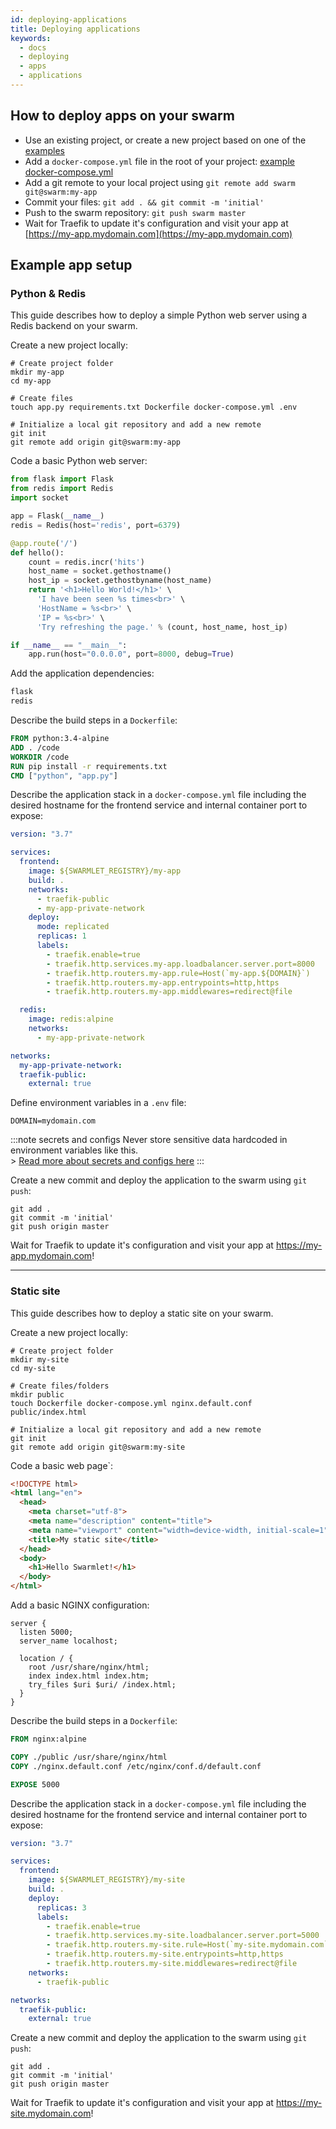 ```yaml
---
id: deploying-applications
title: Deploying applications
keywords:
  - docs
  - deploying
  - apps
  - applications
---
```


## How to deploy apps on your swarm

- Use an existing project, or create a new project based on one of the [examples](/docs/getting-started/deploying-applications#example-application-setup)
- Add a `docker-compose.yml` file in the root of your project: [example docker-compose.yml](https://github.com/swarmlet/swarmlet/blob/master/examples/basic-example/docker-compose.yml)
- Add a git remote to your local project using `git remote add swarm git@swarm:my-app`
- Commit your files: `git add . && git commit -m 'initial'`
- Push to the swarm repository: `git push swarm master`
- Wait for Traefik to update it's configuration and visit your app at [https://my-app.mydomain.com](https://my-app.mydomain.com)

## Example app setup

### Python & Redis

This guide describes how to deploy a simple Python web server using a Redis backend on your swarm.

Create a new project locally:

```shell
# Create project folder
mkdir my-app
cd my-app

# Create files
touch app.py requirements.txt Dockerfile docker-compose.yml .env

# Initialize a local git repository and add a new remote
git init
git remote add origin git@swarm:my-app
```

Code a basic Python web server:

```python title="./app.py"
from flask import Flask
from redis import Redis
import socket

app = Flask(__name__)
redis = Redis(host='redis', port=6379)

@app.route('/')
def hello():
    count = redis.incr('hits')
    host_name = socket.gethostname()
    host_ip = socket.gethostbyname(host_name)
    return '<h1>Hello World!</h1>' \
      'I have been seen %s times<br>' \
      'HostName = %s<br>' \
      'IP = %s<br>' \
      'Try refreshing the page.' % (count, host_name, host_ip)

if __name__ == "__main__":
    app.run(host="0.0.0.0", port=8000, debug=True)
```

Add the application dependencies:

```txt title="./requirements.txt"
flask
redis
```

Describe the build steps in a `Dockerfile`:

```Dockerfile title="./Dockerfile"
FROM python:3.4-alpine
ADD . /code
WORKDIR /code
RUN pip install -r requirements.txt
CMD ["python", "app.py"]
```

Describe the application stack in a `docker-compose.yml` file including the desired hostname for the frontend service and internal container port to expose:

```yml title="./docker-compose.yml"
version: "3.7"

services:
  frontend:
    image: ${SWARMLET_REGISTRY}/my-app
    build: .
    networks:
      - traefik-public
      - my-app-private-network
    deploy:
      mode: replicated
      replicas: 1
      labels:
        - traefik.enable=true
        - traefik.http.services.my-app.loadbalancer.server.port=8000
        - traefik.http.routers.my-app.rule=Host(`my-app.${DOMAIN}`)
        - traefik.http.routers.my-app.entrypoints=http,https
        - traefik.http.routers.my-app.middlewares=redirect@file

  redis:
    image: redis:alpine
    networks:
      - my-app-private-network

networks:
  my-app-private-network:
  traefik-public:
    external: true
```

Define environment variables in a `.env` file:

```shell title="./.env"
DOMAIN=mydomain.com
```

:::note secrets and configs
Never store sensitive data hardcoded in environment variables like this.  
\> [Read more about secrets and configs here](/docs/getting-started/secrets-and-configs)
:::

Create a new commit and deploy the application to the swarm using `git push`:

```shell
git add .
git commit -m 'initial'
git push origin master
```

Wait for Traefik to update it's configuration and visit your app at <https://my-app.mydomain.com>!

---

### Static site

This guide describes how to deploy a static site on your swarm.  

Create a new project locally:

```shell
# Create project folder
mkdir my-site
cd my-site

# Create files/folders
mkdir public
touch Dockerfile docker-compose.yml nginx.default.conf public/index.html

# Initialize a local git repository and add a new remote
git init
git remote add origin git@swarm:my-site
```

Code a basic web page`:

```html title="./public/index.html"
<!DOCTYPE html>
<html lang="en">
  <head>
    <meta charset="utf-8">
    <meta name="description" content="title">
    <meta name="viewport" content="width=device-width, initial-scale=1">
    <title>My static site</title>
  </head>
  <body>
    <h1>Hello Swarmlet!</h1>
  </body>
</html>
```

Add a basic NGINX configuration:

```nginx title="./nginx.default.conf"
server {
  listen 5000;
  server_name localhost;

  location / {
    root /usr/share/nginx/html;
    index index.html index.htm;
    try_files $uri $uri/ /index.html;
  }
}
```

Describe the build steps in a `Dockerfile`:

```Dockerfile title="./Dockerfile"
FROM nginx:alpine

COPY ./public /usr/share/nginx/html
COPY ./nginx.default.conf /etc/nginx/conf.d/default.conf

EXPOSE 5000
```

Describe the application stack in a `docker-compose.yml` file including the desired hostname for the frontend service and internal container port to expose:

```yml title="./docker-compose.yml"
version: "3.7"

services:
  frontend:
    image: ${SWARMLET_REGISTRY}/my-site
    build: .
    deploy:
      replicas: 3
      labels:
        - traefik.enable=true
        - traefik.http.services.my-site.loadbalancer.server.port=5000
        - traefik.http.routers.my-site.rule=Host(`my-site.mydomain.com`)
        - traefik.http.routers.my-site.entrypoints=http,https
        - traefik.http.routers.my-site.middlewares=redirect@file
    networks:
      - traefik-public

networks:
  traefik-public:
    external: true
```

Create a new commit and deploy the application to the swarm using `git push`:

```shell
git add .
git commit -m 'initial'
git push origin master
```

Wait for Traefik to update it's configuration and visit your app at <https://my-site.mydomain.com>!
